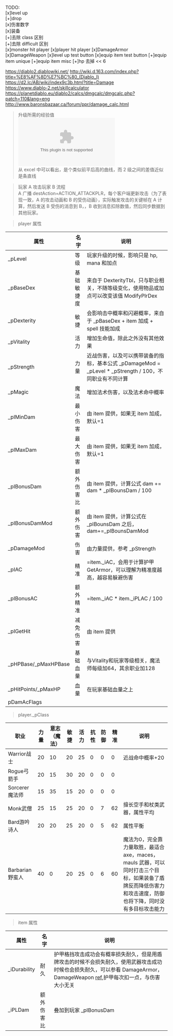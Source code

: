 TODO:  
[x]level up  
[+]drop  
[x]伤害数字  
[x]装备  
[+]去除 class 区别  
[+]去除 difficult 区别  
[x]monster hit player
[x]player hit player
[x]DamageArmor
[x]DamageWeapon
[x]level up test button
[x]equip item test button
[+]equip item unique
[+]equip item misc
[+]hp 去掉 << 6

https://diablo2.diablowiki.net/
http://wiki.d.163.com/index.php?title=%E8%AF%8D%E7%BC%80_(Diablo_I)
https://d2.lc/AB/wiki/index9c3b.html?title=Damage  
https://www.diablo-2.net/skillcalculator  
https://planetdiablo.eu/diablo2/calcs/dmgcalc/dmgcalc.php?patch=110&lang=eng
http://www.baronsbazaar.ca/forum/ppr/damage_calc.html  

> 升级所需的经验值  
![excel](./../../Raw/diablo_%E7%BB%8F%E9%AA%8C%E5%80%BC.xlsx)  
从 excel 中可以看出，是个类似前平后高的曲线，而 2 级之间的差值近似是条直线  

> 玩家 A 攻击玩家 B 流程  
A 广播 destAction=ACTION_ATTACKPLR，每个客户端更新攻击（为了表现一致，A 的攻击动画和 B 的受伤动画），实际触发攻击的关键帧在 A 计算，然后发送 B 受伤的消息到 B，，B 收到消息扣除数值，然后同步数据到其他玩家。

> player 属性

| 属性 | 名字 | 说明 |
|------|-----|------| 
|_pLevel|等级|玩家升级的时候，影响只是 hp, mana 和加点  
|_pBaseDex|基础敏捷度|来自于 DexterityTbl，只与职业相关，不随等级变化，使用物品或加点可以改变该值 ModifyPlrDex
|_pDexterity| 敏捷 | 会影响击中概率和闪避概率，来自于 _pBaseDex + item 加成 + spell 技能加成 |
|_pVitality | 活力 | 增加生命值，除此之外没有其他效果 |
|_pStrength | 力量 | 近战伤害，以及可以携带装备的指标，基本公式 _pDamageMod = _pLevel * _pStrength / 100，不同职业有不同计算 |
|_pMagic | 魔法 | 增加法术伤害，以及法术命中概率 |
|_pIMinDam| 最小伤害 | 由 item 提供，如果无 item 加成，默认=1 |
|_pIMaxDam| 最大伤害 | 由 item 提供，如果无 item 加成，默认=1 |
|_pIBonusDam| 额外伤害比 | 由 item 提供，计算公式 dam += dam * _pIBounsDam / 100
|_pIBonusDamMod | 额外伤害 | 由 item 提供，计算公式在 _pIBounsDam 之后，dam+=_pIBounsDamMod
|_pDamageMod | 伤害 | 由力量提供，参考 _pStrength
|_pIAC | 精准 | =item._iAC，会用于计算护甲 GetArmor，可以理解为精准度越高，越容易躲避伤害  
|_pIBonusAC| 额外精准 | =item._iAC * item._iPLAC / 100
|_pIGetHit| 减免伤害 | 由 item 提供 
|_pHPBase/_pMaxHPBase| 基础血量 | 与Vitality和玩家等级相关，魔法师每级加64，其余职业加128
|_pHitPoints/_pMaxHP | 血量 | 在玩家基础血量之上
|pDamAcFlags|


> player._pClass  

| 职业 | 力量 | 意志（魔法） | 敏捷 | 活力 | 抗性 | 防御 | 精准 | 说明 |
|------|-----|-----|------| -----|------|------|-----|------|
|Warrior战士 | 20 | 10 | 20 | 25 | 0 | 0 | 0 | 近战命中概率+20 |
|Rogue弓箭手 | 20 | 15 | 30 | 20 | 0 | 0 | 0 | 
|Sorcerer魔法师 | 15 | 35 | 15 | 20 | 0 | 0 | 0 |
|Monk武僧 | 25 | 15 | 25 | 20 | 0 | 7 | 62 | 擅长空手和杖类武器，属性平均  
|Bard游吟诗人 | 20 | 20 | 25 | 20 | 0 | 5 | 62 | 属性平衡
|Barbarian野蛮人 | 40 | 0 | 20 | 25 | 0 | 6 | 60 | 魔法为0，完全靠力量取胜，最适合 axe，maces，mauls 武器，可以同时打击三个目标，如果装备了盾牌反而降低伤害力和攻击速度，防御也将下降，同时没有多目标攻击能力

> item 属性

|属性|名字|说明|
|----|----|----|
|_iDurability|耐久|护甲格挡攻击成功会有概率损失耐久，但是用盾牌攻击的时候不会损失耐久，使用武器攻击成功时候也会损失耐久，可以参看 DamageArmor，DamageWeapon [ref](https://diablo2.diablowiki.net/Ethereal#Item_Durability_Loss),护甲每次扣一点，与伤害大小无关|
|_iPLDam|额外伤害比|叠加到玩家 _pIBonusDam |



